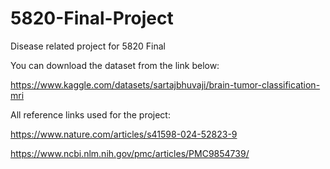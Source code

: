 # 5820-Final-Project
Disease related project for 5820 Final


You can download the dataset from the link below:

https://www.kaggle.com/datasets/sartajbhuvaji/brain-tumor-classification-mri


All reference links used for the project:


https://www.nature.com/articles/s41598-024-52823-9

https://www.ncbi.nlm.nih.gov/pmc/articles/PMC9854739/

